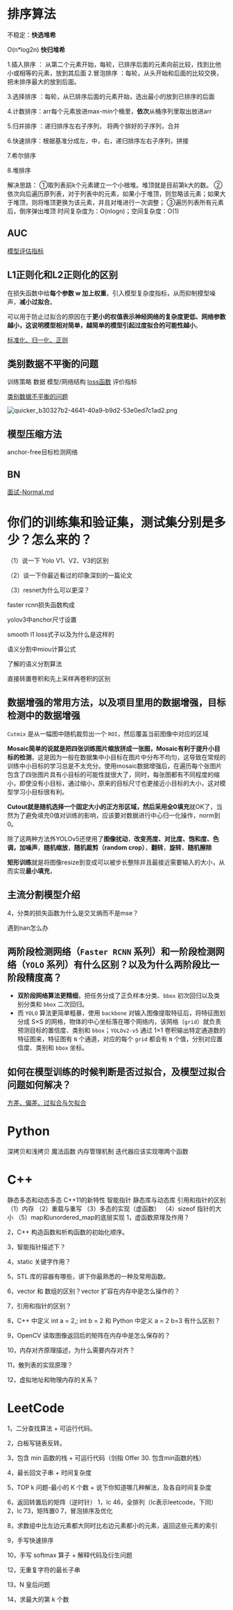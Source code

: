 # 排序算法

不稳定：**快选堆希**

O(n*log2n) **快归堆希**



1.插入排序 ： 从第二个元素开始，每轮，已排序后面的元素向前比较，找到比他小或相等的元素，放到其后面
2.冒泡排序 ：每轮，从头开始和后面的比较交换，把未排序最大的放到后面。

3.选择排序 ：每轮，从已排序后面的元素开始，选出最小的放到已排序的后面

4.计数排序：arr每个元素放进max-min个桶里，**依次**从桶序列里取出放进arr

5.归并排序 ：递归排序左右子序列， 将两个排好的子序列，合并

6.快速排序：根据基准分成左，中，右，递归排序左右子序列，拼接

7.希尔排序

8.堆排序

解决思路： ①取列表前k个元素建⽴⼀个⼩根堆。堆顶就是⽬前第k⼤的数。
②依次向后遍历原列表，对于列表中的元素，如果⼩于堆顶，则忽略该元素；如果⼤于堆顶，则将堆顶更换为该元素，并且对堆进⾏⼀次调整；
③遍历列表所有元素后，倒序弹出堆顶
时间复杂度为：O(nlogn)；空间复杂度：O(1)

## AUC

[模型评估指标](模型评估指标.md)

## L1正则化和L2正则化的区别

在损失函数中给**每个参数 w 加上权重**，引入模型复杂度指标，从而抑制模型噪声，**减小过拟合**。 

可以用于防止过拟合的原因在于**更小的权值表示神经网络的复杂度更低、网络参数越小，这说明模型相对简单，越简单的模型引起过度拟合的可能性越小**。

[标准化、归一化、正则](标准化、归一化、正则化.md)

## 类别数据不平衡的问题

训练策略
数据
模型/网络结构
[loss函数](激活、损失函数.md)
评价指标

[类别数据不平衡的问题](异常处理.md)

![quicker_b30327b2-4641-40a9-b9d2-53e0ed7c1ad2.png](https://gitee.com/dingtom1995/picture/raw/master/2022-10-26/2022-10-26_16-27-48-233.png)

## 模型压缩方法

anchor-free目标检测网络
## BN
 [面试-Normal.md](面试-Normal.md) 

# 你们的训练集和验证集，测试集分别是多少？怎么来的？







（1）说一下 Yolo V1、V2、V3的区别

（2）谈一下你最近看过的印象深刻的一篇论文

（3）resnet为什么可以更深？

faster rcnn损失函数构成



yolov3中anchor尺寸设置

smooth l1 loss式子以及为什么是这样的


语义分割中miou计算公式

了解的语义分割算法

直接转置卷积和先上采样再卷积的区别

## 数据增强的常用方法，以及项目里用的数据增强，目标检测中的数据增强



`Cutmix` 是从一幅图中随机裁剪出一个 `ROI`，然后覆盖当前图像中对应的区域



**Mosaic简单的说就是把四张训练图片缩放拼成一张图，Mosaic有利于提升小目标的检测**，这是因为一般在数据集中小目标在图片中分布不均匀，这导致在常规的训练中小目标的学习总是不太充分。使用mosaic数据增强后，在遍历每个张图片包含了四张图片具有小目标的可能性就很大了，同时，每张图都有不同程度的缩小，即使没有小目标，通过缩小，原来的目标尺寸也更接近小目标的大小，这对模型学习小目标很有利。

**Cutout就是随机选择一个固定大小的正方形区域，然后采用全0填充**就OK了，当然为了避免填充0值对训练的影响，应该要对数据进行中心归一化操作，norm到0。

除了这两种方法外YOLOv5还使用了**图像扰动**，**改变亮度、对比度、饱和度、色调，加噪声**，**随机缩放**，**随机裁剪（random crop）**，**翻转**，**旋转**，**随机擦除**





**矩形训练**就是将图像resize到变成可以被步长整除并且最接近需要输入的大小，从而实现**最小填充**，

## 主流分割模型介绍

4，分类的损失函数为什么是交叉熵而不是mse？



遇到nan怎么办













## 两阶段检测网络（`Faster RCNN` 系列）和一阶段检测网络（`YOLO` 系列）有什么区别？以及为什么两阶段比一阶段精度高？

- **双阶段网络算法更精细**，把任务分成了正负样本分类、`bbox` 初次回归以及类别分类和 `bbox` 二次回归。
- 而 `YOLO` 算法更简单粗暴，使用 `backbone` 对输入图像提取特征后，将特征图划分成 S×S 的网格，物体的中心坐标落在哪个网络内，该网格（`grid`）就负责预测目标的置信度、类别和 `bbox`；`YOLOv2-v5` 通过 1×1 卷积输出特定通道数的特征图来，特征图有 `N` 个通道，对应的每个 `grid` 都会有 `N` 个值，分别对应置信度、类别和 `bbox` 坐标。
## 如何在模型训练的时候判断是否过拟合，及模型过拟合问题如何解决？
[方差、偏差、过拟合与欠拟合](方差、偏差、过拟合与欠拟合.md)

# Python
深拷贝和浅拷贝
魔法函数
内存管理机制
迭代器应该实现哪两个函数


# C++
静态多态和动态多态
C++11的新特性
智能指针
静态库与动态库
引用和指针的区别
（1）内存
（2）重载与重写
（3）多态的实现（虚函数）
（4）sizeof 指针的大小
（5）map和unordered_map的底层实现
1，虚函数原理及作用？

2，C++ 构造函数和析构函数的初始化顺序。

3，智能指针描述下？

4，static 关键字作用？

5，STL 库的容器有哪些，讲下你最熟悉的一种及常用函数。

6，vector 和 数组的区别？vector 扩容在内存中是怎么操作的？

7，引用和指针的区别？

8，C++ 中定义 int a = 2,; int b = 2 和 Python 中定义 a = 2 b=3 有什么区别？

9，OpenCV 读取图像返回后的矩阵在内存中是怎么保存的？

10，内存对齐原理描述，为什么需要内存对齐？

11，散列表的实现原理？

12，虚拟地址和物理内存的关系？

# LeetCode
1，二分查找算法 + 可运行代码。

2，白板写链表反转。

3，包含 min 函数的栈 + 可运行代码（剑指 Offer 30. 包含min函数的栈）

4，最长回文子串 + 时间复杂度

5，TOP k 问题-最小的 K 个数 + 说下你知道哪几种解法，及各自时间复杂度

6，返回转置后的矩阵（逆时针）
1，lc 46，全排列（lc表示leetcode，下同）
2，lc 73，矩阵置0
7，冒泡排序及优化

8，求数组中比左边元素都大同时比右边元素都小的元素，返回这些元素的索引

9，手写快速排序

10，手写 softmax 算子 + 解释代码及衍生问题

12，无重复字符的最长子串

13，N 皇后问题

14，求最大的第 k 个数